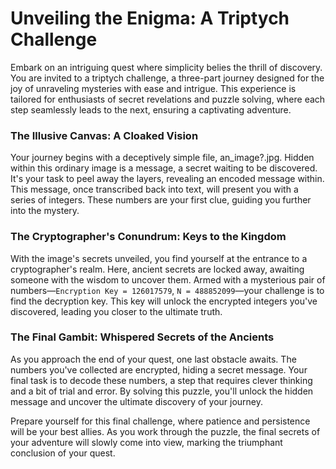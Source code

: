 # Unveiling the Enigma: A Triptych Challenge
Embark on an intriguing quest where simplicity belies the thrill of discovery. You are invited to a triptych challenge, a three-part journey designed for the joy of unraveling mysteries with ease and intrigue. This experience is tailored for enthusiasts of secret revelations and puzzle solving, where each step seamlessly leads to the next, ensuring a captivating adventure.

### The Illusive Canvas: A Cloaked Vision

Your journey begins with a deceptively simple file, an_image?.jpg. Hidden within this ordinary image is a message, a secret waiting to be discovered. It's your task to peel away the layers, revealing an encoded message within. This message, once transcribed back into text, will present you with a series of integers. These numbers are your first clue, guiding you further into the mystery.

### The Cryptographer's Conundrum: Keys to the Kingdom

With the image's secrets unveiled, you find yourself at the entrance to a cryptographer's realm. Here, ancient secrets are locked away, awaiting someone with the wisdom to uncover them. Armed with a mysterious pair of numbers—`Encryption Key = 126017579`, `N = 488852099`—your challenge is to find the decryption key. This key will unlock the encrypted integers you've discovered, leading you closer to the ultimate truth.

### The Final Gambit: Whispered Secrets of the Ancients

As you approach the end of your quest, one last obstacle awaits. The numbers you've collected are encrypted, hiding a secret message. Your final task is to decode these numbers, a step that requires clever thinking and a bit of trial and error. By solving this puzzle, you'll unlock the hidden message and uncover the ultimate discovery of your journey.

Prepare yourself for this final challenge, where patience and persistence will be your best allies. As you work through the puzzle, the final secrets of your adventure will slowly come into view, marking the triumphant conclusion of your quest.